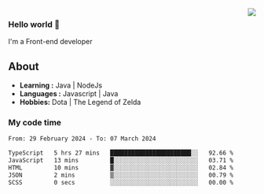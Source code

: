 <img align='right' src="https://github-readme-stats.vercel.app/api?username=jumodada&show_icons=true&theme=vue">

### Hello world 👋

I'm a Front-end developer 
    
## About
-  **Learning :** Java | NodeJs
-  **Languages :** Javascript | Java
-  **Hobbies:** Dota | The Legend of Zelda

### My code time

<!--START_SECTION:waka-->

```txt
From: 29 February 2024 - To: 07 March 2024

TypeScript   5 hrs 27 mins   ███████████████████████░░   92.66 %
JavaScript   13 mins         █░░░░░░░░░░░░░░░░░░░░░░░░   03.71 %
HTML         10 mins         ▓░░░░░░░░░░░░░░░░░░░░░░░░   02.84 %
JSON         2 mins          ▒░░░░░░░░░░░░░░░░░░░░░░░░   00.79 %
SCSS         0 secs          ░░░░░░░░░░░░░░░░░░░░░░░░░   00.00 %
```

<!--END_SECTION:waka-->
